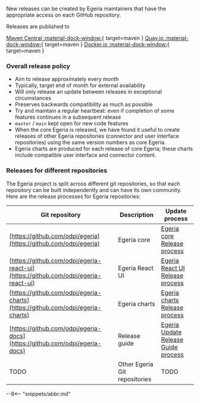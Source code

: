 <!-- SPDX-License-Identifier: CC-BY-4.0 -->
<!-- Copyright Contributors to the Egeria project 2020. -->

New releases can be created by Egeria maintainers that have the appropriate access on each GitHub repository.

Releases are published to

[Maven Central :material-dock-window:](https://oss.sonatype.org){ target=maven }
[Quay.io :material-dock-window:](https://quay.io/odpi){ target=maven }
[Docker.io :material-dock-window:](https://docker.io/odpi){ target=maven }


### Overall release policy

- Aim to release approximately every month
- Typically, target end of month for external availability
- Will only release an update between releases in exceptional circumstances
- Preserves backwards compatibility as much as possible
- Try and maintain a regular heartbeat: even if completion of some features continues in a subsequent release
- `master` / `main` kept open for new code features
- When the core Egeria is released, we have found it useful to create releases of other Egeria repositories (connector and user interface repositories) using the same version numbers as core Egeria. 
- Egeria charts are produced for each release of core Egeria; these charts include compatible user interface and connector content.    


### Releases for different repositories 

The Egeria project is split across different git repositories, so that each repository can be built independently and can have its own community.
Here are the release processes for Egeria repositories:


| Git repository | Description | Update process |
| ----------- | ----------- | -------------- |
| [https://github.com/odpi/egeria](https://github.com/odpi/egeria) | Egeria core | [Egeria core Release process](/guides/contributor/release-process/egeria-core-release)  |
| [https://github.com/odpi/egeria-react-ui](https://github.com/odpi/egeria-react-ui)  | Egeria React UI        | [Egeria React UI Release process](/guides/contributor/release-process/egeria-react-ui-release)| 
| [https://github.com/odpi/egeria-charts](https://github.com/odpi/egeria-charts)  | Egeria charts | [Egeria charts Release process](/guides/contributor/release-process/egeria-charts-release) |
| [https://github.com/odpi/egeria-docs](https://github.com/odpi/egeria-docs)  | Release guide | [Egeria Update Release Guide process](/guides/contributor/release-process/egeria-charts-release) |
| TODO | Other Egeria Git repositories | TODO |




--8<-- "snippets/abbr.md"
